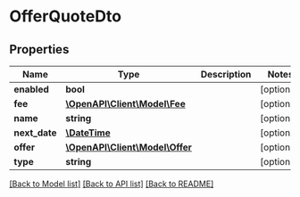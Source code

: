 # OfferQuoteDto

## Properties
Name | Type | Description | Notes
------------ | ------------- | ------------- | -------------
**enabled** | **bool** |  | [optional] 
**fee** | [**\OpenAPI\Client\Model\Fee**](Fee.md) |  | [optional] 
**name** | **string** |  | [optional] 
**next_date** | [**\DateTime**](\DateTime.md) |  | [optional] 
**offer** | [**\OpenAPI\Client\Model\Offer**](Offer.md) |  | [optional] 
**type** | **string** |  | [optional] 

[[Back to Model list]](../README.md#documentation-for-models) [[Back to API list]](../README.md#documentation-for-api-endpoints) [[Back to README]](../README.md)


